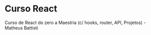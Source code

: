 # Curso React
 Curso de React do zero a Maestria (c/ hooks, router, API, Projetos)  - Matheus Battisti
